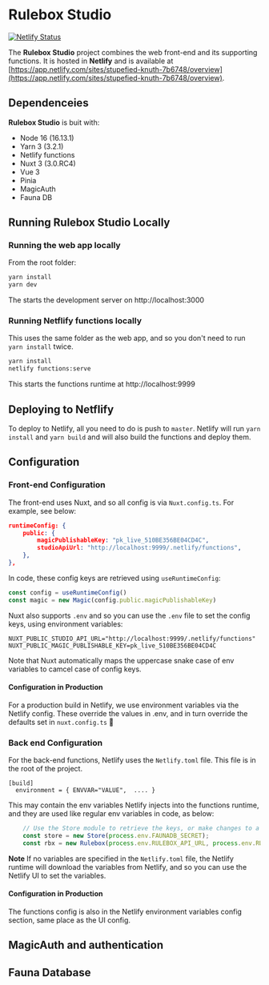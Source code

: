 # Rulebox Studio

[![Netlify Status](https://api.netlify.com/api/v1/badges/3b8ba287-e72e-4836-869b-782987ef7495/deploy-status)](https://app.netlify.com/sites/stupefied-knuth-7b6748/deploys)

The **Rulebox Studio** project combines the web front-end and its supporting functions.
It is hosted in **Netlify** and is available at [https://app.netlify.com/sites/stupefied-knuth-7b6748/overview](https://app.netlify.com/sites/stupefied-knuth-7b6748/overview).

## Dependenceies
**Rulebox Studio** is buit with:
* Node 16 (16.13.1)
* Yarn 3 (3.2.1)
* Netlify functions
* Nuxt 3 (3.0.RC4)
* Vue 3
* Pinia
* MagicAuth
* Fauna DB

## Running Rulebox Studio Locally

### Running the web app locally
From the root folder:
```bash
yarn install
yarn dev
```
The starts the development server on http://localhost:3000

### Running Netflify functions locally
This uses the same folder as the web app, and so you don't need to run `yarn install` twice.
```bash
yarn install
netlify functions:serve
```
This starts the functions runtime at http://localhost:9999

## Deploying to Netflify
To deploy to Netlify, all you need to do is push to `master`. Netlify will run `yarn install` and `yarn build` and will also build the functions and deploy them.

## Configuration

### Front-end Configuration
The front-end uses Nuxt, and so all config is via `Nuxt.config.ts`. For example, see below:

```json
runtimeConfig: {
    public: {
        magicPublishableKey: "pk_live_510BE356BE04CD4C",
        studioApiUrl: "http://localhost:9999/.netlify/functions",
    },
},
```

In code, these config keys are retrieved using `useRuntimeConfig`:
```typescript
const config = useRuntimeConfig()
const magic = new Magic(config.public.magicPublishableKey)
```

Nuxt also supports `.env` and so you can use the `.env` file to set the config keys, using environment variables:

```
NUXT_PUBLIC_STUDIO_API_URL="http://localhost:9999/.netlify/functions"
NUXT_PUBLIC_MAGIC_PUBLISHABLE_KEY=pk_live_510BE356BE04CD4C
```

Note that Nuxt automatically maps the uppercase snake case of env variables to camcel case of config keys.

#### Configuration in Production

For a production build in Netlify, we use environment variables via the Netlify config. These override the values in .env, and in turn override the defaults set in `nuxt.config.ts` 🤯

### Back end Configuration

For the back-end functions, Netlify uses the `Netlify.toml` file. This file is in the root of the project.

```
[build]
  environment = { ENVVAR="VALUE",  .... }
```

This may contain the env variables Netlify injects into the functions runtime, and they are used like regular env variables in code, as below:

```typescript
    // Use the Store module to retrieve the keys, or make changes to a key.
    const store = new Store(process.env.FAUNADB_SECRET);
    const rbx = new Rulebox(process.env.RULEBOX_API_URL, process.env.RULEBOX_SUBSCRIPTION_KEY)
```

**Note** If no variables are specified in the `Netlify.toml` file, the Netlify runtime will download the variables from Netlify, and so you can use the Netlify UI to set the variables.

#### Configuration in Production
The functions config is also in the Netlify environment variables config section, same place as the UI config.

## MagicAuth and authentication

## Fauna Database

